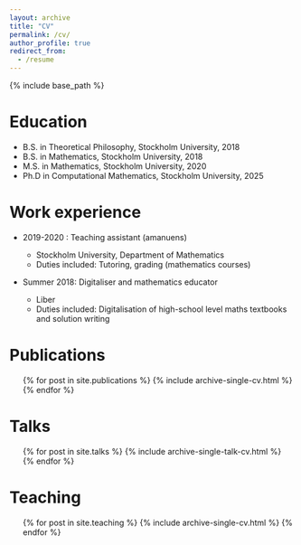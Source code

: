 ```yaml
---
layout: archive
title: "CV"
permalink: /cv/
author_profile: true
redirect_from:
  - /resume
---
```


{% include base_path %}

Education
======
* B.S. in Theoretical Philosophy, Stockholm University, 2018
* B.S. in Mathematics, Stockholm University, 2018
* M.S. in Mathematics, Stockholm University, 2020
* Ph.D in Computational Mathematics, Stockholm University, 2025

Work experience
======
* 2019-2020 : Teaching assistant (amanuens)
  * Stockholm University, Department of Mathematics
  * Duties included: Tutoring, grading (mathematics courses)

* Summer 2018: Digitaliser and mathematics educator
  * Liber
  * Duties included: Digitalisation of high-school level maths textbooks and solution writing

Publications
======
  <ul>{% for post in site.publications %}
    {% include archive-single-cv.html %}
  {% endfor %}</ul>
  
Talks
======
  <ul>{% for post in site.talks %}
    {% include archive-single-talk-cv.html %}
  {% endfor %}</ul>
  
Teaching
======
  <ul>{% for post in site.teaching %}
    {% include archive-single-cv.html %}
  {% endfor %}</ul>